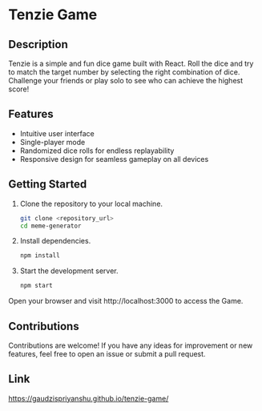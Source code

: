 # Tenzie Game


## Description

Tenzie is a simple and fun dice game built with React. Roll the dice and try to match the target number by selecting the right combination of dice. Challenge your friends or play solo to see who can achieve the highest score!

## Features

- Intuitive user interface
- Single-player mode
- Randomized dice rolls for endless replayability
- Responsive design for seamless gameplay on all devices

## Getting Started

1. Clone the repository to your local machine.
   ```bash
   git clone <repository_url>
   cd meme-generator
   
2. Install dependencies.
    ```bash
    npm install

3. Start the development server.
    ```bash
    npm start
    
Open your browser and visit http://localhost:3000 to access the Game.

## Contributions

Contributions are welcome! If you have any ideas for improvement or new features, feel free to open an issue or submit a pull request.

## Link 

https://gaudzispriyanshu.github.io/tenzie-game/
